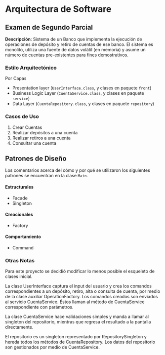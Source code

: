 # Arquitectura de Software
## Examen de Segundo Parcial

**Descripción**: Sistema de un Banco que implementa la ejecución de operaciones 
de depósito y retiro de cuentas de ese banco. 
El sistema es monolito, utiliza una fuente de datos
volátil (en memoria) y asume un número de cuentas pre-existentes para fines demostrativos.

### Estilo Arquitectónico
Por Capas
  - Presentation layer (`UserInterface.class`, y clases en paquete `front`)
  - Business Logic Layer (`CuentaService.class`, y clases en paquete `service`)
  - Data Layer (`CuentaRepository.class`, y clases en paquete `repository`)

### Casos de Uso
1. Crear Cuentas
2. Realizar depósitos a una cuenta
3. Realizar retiros a una cuenta
4. Consultar una cuenta

## Patrones de Diseño
Los comentarios acerca del cómo y por qué se utilizaron los siguientes patrones
se encuentran en la clase `Main`.

#### Estructurales
- Facade
- Singleton

#### Creacionales
- Factory

#### Comportamiento
- Command

### Otras Notas

Para este proyecto se decidió modificar lo menos posible el esqueleto de clases inicial.

La clase UserInterface captura el input del usuario y crea los comandos correspondientes
a un depósito, retiro, alta o consulta de cuenta, por medio de la clase auxiliar OperationFactory.
Los comandos creados son enviados al servicio CuentaService. Éstos llaman al método de CuentaService
correspondiente con parámetros.

La clase CuentaService hace validaciones simples y manda a llamar al singleton del repositorio,
mientras que regresa el resultado a la pantalla directamente.

El repositorio es un singleton representado por RepositorySingleton
y hereda todos los métodos de CuentaRepository. Los datos del repositorio son
gestionados por medio de CuentaService.
